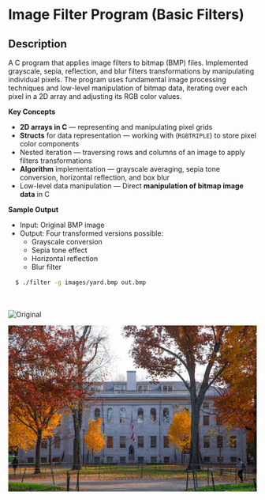 
# Image Filter Program (Basic Filters)

## Description  
A C program that applies image filters to bitmap (BMP) files. Implemented grayscale, sepia, reflection, and blur filters transformations by manipulating individual pixels. The program uses fundamental image processing techniques and low-level manipulation of bitmap data, iterating over each pixel in a 2D array and adjusting its RGB color values. 


**Key Concepts**
- **2D arrays in C** — representing and manipulating pixel grids 
- **Structs** for data representation — working with (`RGBTRIPLE`) to store pixel color components
- Nested iteration — traversing rows and columns of an image to apply filters transformations
- **Algorithm** implementation — grayscale averaging, sepia tone conversion, horizontal reflection, and box blur
- Low-level data manipulation — Direct **manipulation of bitmap image data** in C  



**Sample Output**  
- Input: Original BMP image  
- Output: Four transformed versions possible:  
  - Grayscale conversion  
  - Sepia tone effect  
  - Horizontal reflection  
  - Blur filter  

```bash
  $ ./filter -g images/yard.bmp out.bmp

  
```
![Original](/images/Output/yard-grayscale.bmp)

![Original](/images/yard.bmp)